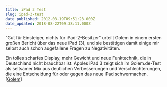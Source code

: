 ```yaml
---
title: iPad 3 Test
slug: ipad-3-test
date_published: 2012-03-19T09:51:23.000Z
date_updated: 2018-08-22T09:38:11.000Z
---
```


"Gut für Einsteiger, nichts für iPad-2-Besitzer" urteilt Golem in einem ersten großen Bericht über das neue iPad (3), und sie bestätigen damit einige mir selbst auch schon augefallene Fragen zu Negativitäten.

Ein tolles scharfes Display, mehr Gewicht und neue Funktechnik, die in Deutschland nicht brauchbar ist: Apples iPad 3 zeigt sich im Golem.de-Test als seltsamer Mix aus deutlichen Verbesserungen und Verschlechterungen, die eine Entscheidung für oder gegen das neue iPad schwermachen. [[Golem](http://www.golem.de/news/ipad-3-im-test-gut-fuer-einsteiger-nichts-fuer-ipad-2-besitzer-1203-90550.html)]

